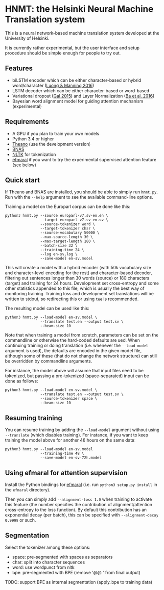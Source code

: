 # HNMT: the Helsinki Neural Machine Translation system

This is a neural network-based machine translation system developed
at the University of Helsinki.

It is currently rather experimental, but the user interface and setup
procedure should be simple enough for people to try out.

## Features

* biLSTM encoder which can be either character-based or hybrid word/character
  ([Luong & Manning 2016](http://arxiv.org/abs/1604.00788))
* LSTM decoder which can be either character-based or word-based
* Variational dropout ([Gal 2015](http://arxiv.org/abs/1512.05287))
  and Layer Normalization ([Ba et al. 2016](https://arxiv.org/abs/1607.06450))
* Bayesian word alignment model for guiding attention mechanism (experimental)

## Requirements

* A GPU if you plan to train your own models
* Python 3.4 or higher
* [Theano](http://deeplearning.net/software/theano/) (use the development
  version)
* [BNAS](https://github.com/robertostling/bnas)
* [NLTK](http://www.nltk.org/) for tokenization
* [efmaral](https://github.com/robertostling/efmaral) if you want to try the
  experimental supervised attention feature (see below)

## Quick start

If Theano and BNAS are installed, you should be able to simply run
`hnmt.py`. Run with the `--help` argument to see the available command-line
options.

Training a model on the Europarl corpus can be done like this:

    python3 hnmt.py --source europarl-v7.sv-en.en \
                    --target europarl-v7.sv-en.sv \
                    --source-tokenizer word \
                    --target-tokenizer char \
                    --source-vocabulary 50000 \
                    --max-source-length 30 \
                    --max-target-length 180 \
                    --batch-size 32 \
                    --training-time 24 \
                    --log en-sv.log \
                    --save-model en-sv.model

This will create a model with a hybrid encoder (with 50k vocabulary size and
character-level encoding for the rest) and character-based
decoder, filtering out sentences longer than 30 words (source) or 180
characters (target) and training for 24 hours. Development set cross-entropy
and some other statistics appended to this file, which is usually the best way
of monitoring training. Training loss and development set translations will be
written to stdout, so redirecting this or using `tee` is recommended.

The resulting model can be used like this:

    python3 hnmt.py --load-model en-sv.model \
                    --translate test.en --output test.sv \
                    --beam-size 10

Note that when training a model from scratch, parameters can be set on the
commandline or otherwise the hard-coded defaults are ued. When continuing
training or doing translation (i.e. whenever the ``--load-model`` argument is
used), the defaults are encoded in the given model file, although some of
these (that do not change the network structure) can still be overridden by
commandline arguments.

For instance, the model above will assume that input files need to be
tokenized, but passing a pre-tokenized (space-separated) input can be done as
follows:

    python3 hnmt.py --load-model en-sv.model \
                    --translate test.en --output test.sv \
                    --source-tokenizer space \
                    --beam-size 10

## Resuming training

You can resume training by adding the `--load-model` argument without using
`--translate` (which disables training). For instance, if you want to keep
training the model above for another 48 hours on the same data:

    python3 hnmt.py --load-model en-sv.model
                    --training-time 48 \
                    --save-model en-sv-72h.model

## Using efmaral for attention supervision

Install the Python bindings for
[efmaral](https://github.com/robertostling/efmaral) (i.e. run
`python3 setup.py install` in the `efmaral` directory).

Then you can simply add `--alignment-loss 1.0` when training to activate this
feature (the number specifies the contribution of alignment/attention
cross-entropy to the loss function). By default this contribution has an
exponential decay (per batch), this can be specified with
`--alignment-decay 0.9999` or such.

## Segmentation

Select the tokenizer among these options:

* space: pre-segmented with spaces as separators
* char: split into character sequences
* word: use wordpunct from nltk
* bpe: pre-segmented with BPE (remove '@@ ' from final output)

TODO: support BPE as internal segmentation (apply_bpe to training data)
